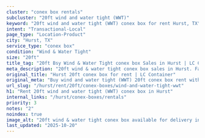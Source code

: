 ```yaml
---
cluster: "conex box rentals"
subcluster: "20ft wind and water tight (WWT)"
keyword: "20ft wind and water tight (WWT) conex box for rent Hurst, TX"
intent: "Transactional-Local"
page_type: "Location-Product"
city: "Hurst, TX"
service_type: "conex box"
condition: "Wind & Water Tight"
size: "20ft"
title_tag: "20ft Bsy Wind & Water Tight conex box Sales in Hurst | LC Container"
meta_description: "20ft wind & water tight conex box sales in Hurst. Fast delivery, competitive pricing. Serving conex boxes area. Quote ID: 470. Call (214) 524-4168 for your free quote today."
original_title: "Hurst 20ft conex box for rent | LC Container"
original_meta: "Buy wind and water tight (WWT) 20ft conex box rent with local delivery in Hurst, TX. LC Container — local Since 2003. Request a fast quote today."
url_slug: "/hurst/rent/20ft/conex-boxes/wind-and-water-tight-wwt"
h1: "Rent 20ft wind and water tight (WWT) conex box in Hurst"
internal_links: "/hurst/conex-boxes/rentals"
priority: 3
notes: "2"
noindex: true
image_alt: "20ft wind & water tight conex box available for delivery in Hurst"
last_updated: "2025-10-20"
---
```


<!-- TODO: Add unique city/inventory copy, images, and internal links here. -->
